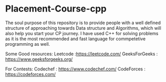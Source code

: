 # Placement-Course-cpp

The soul purpose of this repository is to provide people with a well defined
structure of approaching towards Data structure and Algorithms, which will also help you start your CP journey. 
I have used C++ for solving problems as it is the most recommended and fast language for commpetetive programming as well.



Some Good resources:
Leetcode :https://leetcode.com/
GeeksForGeeks : https://www.geeksforgeeks.org/

For Contests:
Codechef : https://www.codechef.com/
CodeForces : https://codeforces.com/
